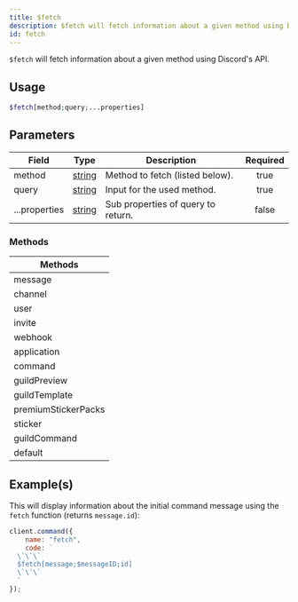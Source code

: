 ```yaml
---
title: $fetch
description: $fetch will fetch information about a given method using Discord's API.
id: fetch
---
```


`$fetch` will fetch information about a given method using Discord's API.

## Usage

```php
$fetch[method;query;...properties]
```

## Parameters

| Field         | Type                                                                                              | Description                        | Required |
| ------------- | ------------------------------------------------------------------------------------------------- | ---------------------------------- | :------: |
| method        | [string](https://developer.mozilla.org/en-US/docs/Web/JavaScript/Reference/Global_Objects/String) | Method to fetch (listed below).    |   true   |
| query         | [string](https://developer.mozilla.org/en-US/docs/Web/JavaScript/Reference/Global_Objects/String) | Input for the used method.         |   true   |
| ...properties | [string](https://developer.mozilla.org/en-US/docs/Web/JavaScript/Reference/Global_Objects/String) | Sub properties of query to return. |  false   |

### Methods

| Methods             |
| ------------------- |
| message             |
| channel             |
| user                |
| invite              |
| webhook             |
| application         |
| command             |
| guildPreview        |
| guildTemplate       |
| premiumStickerPacks |
| sticker             |
| guildCommand        |
| default             |

## Example(s)

This will display information about the initial command message using the `fetch` function (returns `message.id`):

```javascript
client.command({
    name: "fetch",
    code: `
  \`\`\`
  $fetch[message;$messageID;id]
  \`\`\`
  `
});
```
